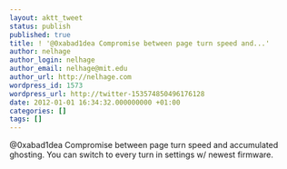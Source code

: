 ```yaml
---
layout: aktt_tweet
status: publish
published: true
title: ! '@0xabad1dea Compromise between page turn speed and...'
author: nelhage
author_login: nelhage
author_email: nelhage@mit.edu
author_url: http://nelhage.com
wordpress_id: 1573
wordpress_url: http://twitter-153574850496176128
date: 2012-01-01 16:34:32.000000000 +01:00
categories: []
tags: []
---
```

@0xabad1dea Compromise between page turn speed and accumulated ghosting. You can switch to every turn in settings w&#47; newest firmware.
